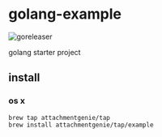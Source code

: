 # golang-example

![goreleaser](https://github.com/attachmentgenie/golang-example/workflows/goreleaser/badge.svg)

golang starter project

## install

### os x

    brew tap attachmentgenie/tap
    brew install attachmentgenie/tap/example
